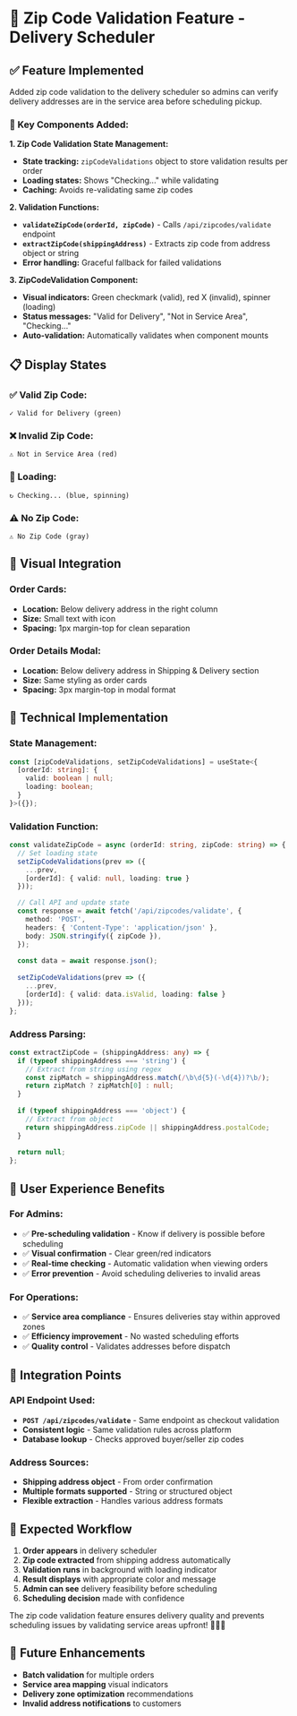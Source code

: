 # 📍 Zip Code Validation Feature - Delivery Scheduler

## ✅ **Feature Implemented**

Added zip code validation to the delivery scheduler so admins can verify delivery addresses are in the service area before scheduling pickup.

### **🎯 Key Components Added:**

**1. Zip Code Validation State Management:**
- **State tracking:** `zipCodeValidations` object to store validation results per order
- **Loading states:** Shows "Checking..." while validating
- **Caching:** Avoids re-validating same zip codes

**2. Validation Functions:**
- **`validateZipCode(orderId, zipCode)`** - Calls `/api/zipcodes/validate` endpoint
- **`extractZipCode(shippingAddress)`** - Extracts zip code from address object or string
- **Error handling:** Graceful fallback for failed validations

**3. ZipCodeValidation Component:**
- **Visual indicators:** Green checkmark (valid), red X (invalid), spinner (loading)
- **Status messages:** "Valid for Delivery", "Not in Service Area", "Checking..."
- **Auto-validation:** Automatically validates when component mounts

## 📋 **Display States**

### **✅ Valid Zip Code:**
```
✓ Valid for Delivery (green)
```

### **❌ Invalid Zip Code:**
```
⚠ Not in Service Area (red)
```

### **🔄 Loading:**
```
↻ Checking... (blue, spinning)
```

### **⚠️ No Zip Code:**
```
⚠ No Zip Code (gray)
```

## 🎨 **Visual Integration**

### **Order Cards:**
- **Location:** Below delivery address in the right column
- **Size:** Small text with icon
- **Spacing:** 1px margin-top for clean separation

### **Order Details Modal:**
- **Location:** Below delivery address in Shipping & Delivery section
- **Size:** Same styling as order cards
- **Spacing:** 3px margin-top in modal format

## 🔧 **Technical Implementation**

### **State Management:**
```typescript
const [zipCodeValidations, setZipCodeValidations] = useState<{
  [orderId: string]: {
    valid: boolean | null;
    loading: boolean;
  }
}>({});
```

### **Validation Function:**
```typescript
const validateZipCode = async (orderId: string, zipCode: string) => {
  // Set loading state
  setZipCodeValidations(prev => ({
    ...prev,
    [orderId]: { valid: null, loading: true }
  }));

  // Call API and update state
  const response = await fetch('/api/zipcodes/validate', {
    method: 'POST',
    headers: { 'Content-Type': 'application/json' },
    body: JSON.stringify({ zipCode }),
  });
  
  const data = await response.json();
  
  setZipCodeValidations(prev => ({
    ...prev,
    [orderId]: { valid: data.isValid, loading: false }
  }));
};
```

### **Address Parsing:**
```typescript
const extractZipCode = (shippingAddress: any) => {
  if (typeof shippingAddress === 'string') {
    // Extract from string using regex
    const zipMatch = shippingAddress.match(/\b\d{5}(-\d{4})?\b/);
    return zipMatch ? zipMatch[0] : null;
  }
  
  if (typeof shippingAddress === 'object') {
    // Extract from object
    return shippingAddress.zipCode || shippingAddress.postalCode;
  }
  
  return null;
};
```

## 🚀 **User Experience Benefits**

### **For Admins:**
- ✅ **Pre-scheduling validation** - Know if delivery is possible before scheduling
- ✅ **Visual confirmation** - Clear green/red indicators
- ✅ **Real-time checking** - Automatic validation when viewing orders
- ✅ **Error prevention** - Avoid scheduling deliveries to invalid areas

### **For Operations:**
- ✅ **Service area compliance** - Ensures deliveries stay within approved zones
- ✅ **Efficiency improvement** - No wasted scheduling efforts
- ✅ **Quality control** - Validates addresses before dispatch

## 📍 **Integration Points**

### **API Endpoint Used:**
- **`POST /api/zipcodes/validate`** - Same endpoint as checkout validation
- **Consistent logic** - Same validation rules across platform
- **Database lookup** - Checks approved buyer/seller zip codes

### **Address Sources:**
- **Shipping address object** - From order confirmation
- **Multiple formats supported** - String or structured object
- **Flexible extraction** - Handles various address formats

## 🎯 **Expected Workflow**

1. **Order appears** in delivery scheduler
2. **Zip code extracted** from shipping address automatically
3. **Validation runs** in background with loading indicator
4. **Result displays** with appropriate color and message
5. **Admin can see** delivery feasibility before scheduling
6. **Scheduling decision** made with confidence

The zip code validation feature ensures delivery quality and prevents scheduling issues by validating service areas upfront! 📍✅🚛

## 🔄 **Future Enhancements**

- **Batch validation** for multiple orders
- **Service area mapping** visual indicators
- **Delivery zone optimization** recommendations
- **Invalid address notifications** to customers
